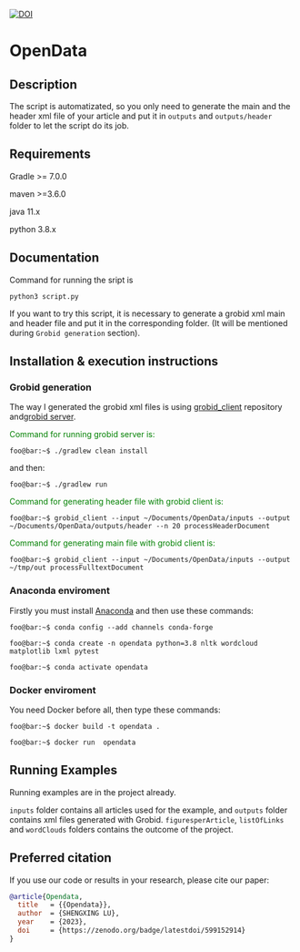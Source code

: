 [![DOI](https://zenodo.org/badge/599152914.svg)](https://zenodo.org/badge/latestdoi/599152914)
# OpenData

## Description

The script is automatizated, so you only need to generate the main and the header xml file of your article and put it in `outputs` and `outputs/header` folder to let the script do its job.

## Requirements

Gradle >= 7.0.0

maven >=3.6.0

java 11.x

python 3.8.x

## Documentation

Command for running the sript is 
```
python3 script.py
```

If you want to try this script, it is necessary to generate a grobid xml main and header file and put it in the corresponding folder. (It will be mentioned during `Grobid generation` section).

## Installation & execution instructions

### Grobid generation

The way I generated the grobid xml files is using [grobid_client](https://github.com/kermitt2/grobid_client_python) repository and[grobid server](https://github.com/kermitt2/grobid).

<span style="color:green">Command for running grobid server is: 
</span>
```
foo@bar:~$ ./gradlew clean install 
```

and then:

```
foo@bar:~$ ./gradlew run   
```

<span style="color:green">Command for generating header file with grobid client is: 
</span>
```
foo@bar:~$ grobid_client --input ~/Documents/OpenData/inputs --output ~/Documents/OpenData/outputs/header --n 20 processHeaderDocument  
```
<span style="color:green">Command for generating main file with grobid client is: 
</span>
```
foo@bar:~$ grobid_client --input ~/Documents/OpenData/inputs --output ~/tmp/out processFulltextDocument 
```

### Anaconda enviroment

Firstly you must install [Anaconda](https://docs.conda.io/en/latest/miniconda.html#linux-installers) and then use these commands:

```
foo@bar:~$ conda config --add channels conda-forge    
```

```
foo@bar:~$ conda create -n opendata python=3.8 nltk wordcloud matplotlib lxml pytest
```

```
foo@bar:~$ conda activate opendata

```

### Docker enviroment

You need Docker before all, then type these commands:

```
foo@bar:~$ docker build -t opendata .

```

```
foo@bar:~$ docker run  opendata

```

## Running Examples

Running examples are in the project already. 

`inputs` folder contains all articles used for the example, and `outputs` folder contains xml files generated with Grobid.
`figuresperArticle`, `listOfLinks` and `wordClouds` folders contains the outcome of the project.

## Preferred citation 
If you use our code or results in your research, please cite our paper:

```bib
@article{Opendata,
  title   = {{Opendata}},
  author  = {SHENGXING LU},
  year    = {2023},
  doi     = {https://zenodo.org/badge/latestdoi/599152914}
}